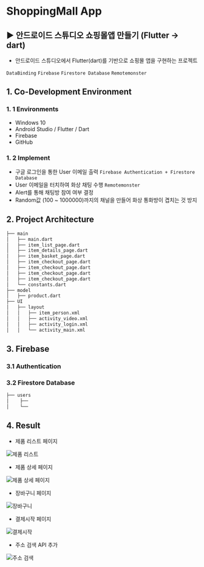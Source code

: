 # ShoppingMall App
## ▶ 안드로이드 스튜디오 쇼핑몰앱 만들기 (Flutter -> dart)
 
 - 안드로이드 스튜디오에서 Flutter(dart)를 기반으로 쇼핑몰 앱을 구현하는 프로젝트

`DataBinding` `Firebase` `Firestore Database` `Remotemonster`

## 1. Co-Development Environment   
### 1. 1 Environments
- Windows 10
- Android Studio / Flutter / Dart
- Firebase
- GitHub

### 1. 2 Implement
- 구글 로그인을 통한 User 이메일 출력 `Firebase Authentication + Firestore Database`
- User 이메일을 터치하여 화상 채팅 수행 `Remotemonster`
- Alert를 통해 채팅방 참여 여부 결정
- Random값 (100 ~ 1000000)까지의 채널을 만들어 화상 통화방이 겹치는 것 방지

## 2. Project Architecture   
```bash
├── main
│   ├── main.dart
│   ├── item_list_page.dart
│   ├── item_details_page.dart
│   ├── item_basket_page.dart
│   ├── item_checkout_page.dart
│   ├── item_checkout_page.dart
│   ├── item_checkout_page.dart
│   ├── item_checkout_page.dart
│   └── constants.dart
├── model
│   ├── product.dart
├── UI
│   ├── layout
│   │   ├── item_person.xml
│   │   ├── activity_video.xml
│   │   ├── activity_login.xml
│   │   └── activity_main.xml
```

## 3. Firebase   
### 3.1 Authentication

### 3.2 Firestore Database
```bash
├── users
│    ├── 
│    └── 

```

## 4. Result
- 제품 리스트 페이지

![제품 리스트](https://github.com/shyang12/ShoppingMall/assets/85710913/f9597257-c7ea-4619-90ef-ffd443dad152)

- 제품 상세 페이지

![제품 상세 페이지](https://github.com/shyang12/ShoppingMall/assets/85710913/cd3fe7f3-33f5-4c11-bd7d-fc450cd73175)

- 장바구니 페이지

![장바구니](https://github.com/shyang12/ShoppingMall/assets/85710913/849f9d7b-eb4e-441c-b5ca-c5e4ab729b48)


- 결제시작 페이지

![결제시작](https://github.com/shyang12/ShoppingMall/assets/85710913/6884b830-3516-477e-af55-85a29d4adb80)

- 주소 검색 API 추가

![주소 검색](https://github.com/shyang12/ShoppingMall/assets/85710913/a484eeec-b3a3-4226-b425-d941482d0db7)

